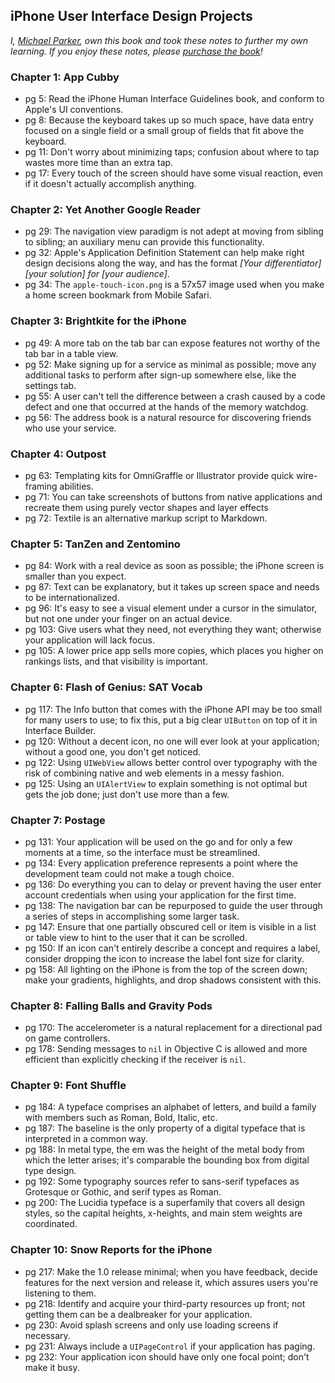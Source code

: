 ## iPhone User Interface Design Projects

*I, [Michael Parker](http://omgitsmgp.com/), own this book and took these notes to further my own learning. If you enjoy these notes, please [purchase the book](http://www.amazon.com/iPhone-User-Interface-Design-Projects/dp/B005B1F51C)!*

### Chapter 1: App Cubby
* pg 5: Read the iPhone Human Interface Guidelines book, and conform to Apple's UI conventions.
* pg 8: Because the keyboard takes up so much space, have data entry focused on a single field or a small group of fields that fit above the keyboard.
* pg 11: Don't worry about minimizing taps; confusion about where to tap wastes more time than an extra tap.
* pg 17: Every touch of the screen should have some visual reaction, even if it doesn't actually accomplish anything.

### Chapter 2: Yet Another Google Reader
* pg 29: The navigation view paradigm is not adept at moving from sibling to sibling; an auxiliary menu can provide this functionality.
* pg 32: Apple's Application Definition Statement can help make right design decisions along the way, and has the format *[Your differentiator] [your solution] for [your audience]*.
* pg 34: The `apple-touch-icon.png` is a 57x57 image used when you make a home screen bookmark from Mobile Safari.

### Chapter 3: Brightkite for the iPhone
* pg 49: A more tab on the tab bar can expose features not worthy of the tab bar in a table view.
* pg 52: Make signing up for a service as minimal as possible; move any additional tasks to perform after sign-up somewhere else, like the settings tab.
* pg 55: A user can't tell the difference between a crash caused by a code defect and one that occurred at the hands of the memory watchdog.
* pg 56: The address book is a natural resource for discovering friends who use your service.

### Chapter 4: Outpost
* pg 63: Templating kits for OmniGraffle or Illustrator provide quick wire-framing abilities.
* pg 71: You can take screenshots of buttons from native applications and recreate them using purely vector shapes and layer effects
* pg 72: Textile is an alternative markup script to Markdown.

### Chapter 5: TanZen and Zentomino
* pg 84: Work with a real device as soon as possible; the iPhone screen is smaller than you expect.
* pg 87: Text can be explanatory, but it takes up screen space and needs to be internationalized.
* pg 96: It's easy to see a visual element under a cursor in the simulator, but not one under your finger on an actual device.
* pg 103: Give users what they need, not everything they want; otherwise your application will lack focus.
* pg 105: A lower price app sells more copies, which places you higher on rankings lists, and that visibility is important.

### Chapter 6: Flash of Genius: SAT Vocab
* pg 117: The Info button that comes with the iPhone API may be too small for many users to use; to fix this, put a big clear `UIButton` on top of it in Interface Builder.
* pg 120: Without a decent icon, no one will ever look at your application; without a good one, you don't get noticed.
* pg 122: Using `UIWebView` allows better control over typography with the risk of combining native and web elements in a messy fashion.
* pg 125: Using an `UIAlertView` to explain something is not optimal but gets the job done; just don't use more than a few.

### Chapter 7: Postage
* pg 131: Your application will be used on the go and for only a few moments at a time, so the interface must be streamlined.
* pg 134: Every application preference represents a point where the development team could not make a tough choice.
* pg 136: Do everything you can to delay or prevent having the user enter account credentials when using your application for the first time.
* pg 138: The navigation bar can be repurposed to guide the user through a series of steps in accomplishing some larger task.
* pg 147: Ensure that one partially obscured cell or item is visible in a list or table view to hint to the user that it can be scrolled.
* pg 150: If an icon can't entirely describe a concept and requires a label, consider dropping the icon to increase the label font size for clarity.
* pg 158: All lighting on the iPhone is from the top of the screen down; make your gradients, highlights, and drop shadows consistent with this.

### Chapter 8: Falling Balls and Gravity Pods
* pg 170: The accelerometer is a natural replacement for a directional pad on game controllers.
* pg 178: Sending messages to `nil` in Objective C is allowed and more efficient than explicitly checking if the receiver is `nil`.

### Chapter 9: Font Shuffle
* pg 184: A typeface comprises an alphabet of letters, and build a family with members such as Roman, Bold, Italic, etc.
* pg 187: The baseline is the only property of a digital typeface that is interpreted in a common way.
* pg 188: In metal type, the em was the height of the metal body from which the letter arises; it's comparable the bounding box from digital type design.
* pg 192: Some typography sources refer to sans-serif typefaces as Grotesque or Gothic, and serif types as Roman.
* pg 200: The Lucidia typeface is a superfamily that covers all design styles, so the capital heights, x-heights, and main stem weights are coordinated.

### Chapter 10: Snow Reports for the iPhone
* pg 217: Make the 1.0 release minimal; when you have feedback, decide features for the next version and release it, which assures users you're listening to them.
* pg 218: Identify and acquire your third-party resources up front; not getting them can be a dealbreaker for your application.
* pg 230: Avoid splash screens and only use loading screens if necessary.
* pg 231: Always include a `UIPageControl` if your application has paging.
* pg 232: Your application icon should have only one focal point; don't make it busy.

